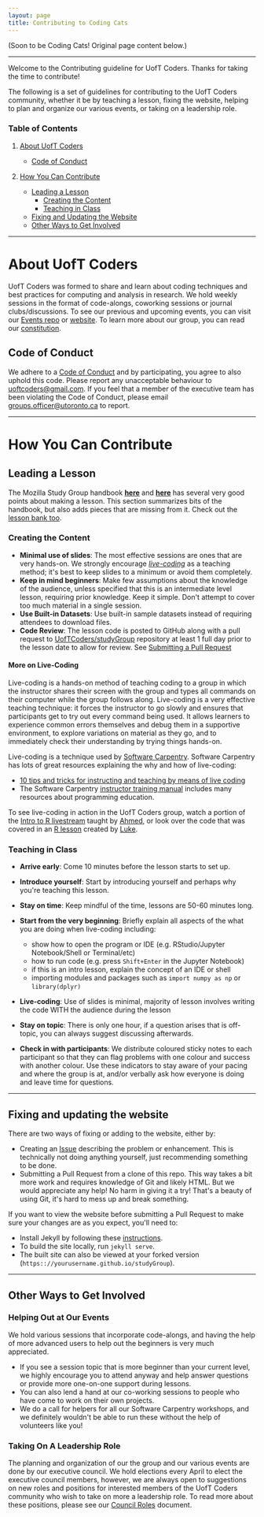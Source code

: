 ```yaml
---
layout: page
title: Contributing to Coding Cats
---
```

(Soon to be Coding Cats! Original page content below.)

-----

Welcome to the Contributing guideline for UofT Coders. Thanks for taking the time to contribute! 

The following is a set of guidelines for contributing to the UofT Coders community, whether it be by teaching a lesson, fixing the website, helping to plan and organize our various events, or taking on a leadership role.

### Table of Contents

1. [About UofT Coders](#about-uoft-coders)
    - [Code of Conduct](#code-of-conduct)

2. [How You Can Contribute](#how-you-can-contribute)
    - [Leading a Lesson](#leading-a-lesson)
        - [Creating the Content](#creating-the-content)
        - [Teaching in Class](#teaching-in-class)
    - [Fixing and Updating the Website](#fixing-and-updating-the-website)
    - [Other Ways to Get Involved](#other-ways-to-get-involved)

-----
# About UofT Coders

UofT Coders was formed to share and learn about coding techniques and
best practices for computing and analysis in research. We hold weekly sessions
in the format of code-alongs, coworking sessions or journal clubs/discussions.
To see our previous and upcoming events, you can visit our [Events repo](https://github.com/UofTCoders/Events/issues) or [website](https://uoftcoders.github.io/studyGroup/#events).
To learn more about our group, you can read our [constitution](https://github.com/UofTCoders/council/blob/master/Constitution.md).

## Code of Conduct

We adhere to a [Code of Conduct](https://github.com/UofTCoders/studyGroup/blob/gh-pages/codeOfConduct.md)
and by participating, you agree to also uphold this code. Please report any 
unacceptable behaviour to uoftcoders@gmail.com. If you feel that a member of 
the executive team has been violating the Code of Conduct, please email 
groups.officer@utoronto.ca to report.

-----
# How You Can Contribute

## Leading a Lesson

The Mozilla Study Group
handbook [**here**](https://mozillascience.github.io/studyGroupHandbook/lessons.html#reuse)
and [**here**](https://mozillascience.github.io/studyGroupHandbook/event-types.html#workalong)
has several very good points about making a lesson. This section summarizes bits
of the handbook, but also adds pieces that are missing from it. Check out the
[lesson bank too](https://github.com/mozillascience/studyGroupLessons/issues).

### Creating the Content

+ **Minimal use of slides**: The most effective sessions are ones that are very
hands-on. We strongly encourage [*live-coding*](#more-on-live-coding) as a 
teaching method; it's best to keep slides to a minimum or avoid them completely.
+ **Keep in mind beginners**: Make few assumptions about the knowledge of the audience,
unless specified that this is an intermediate level lesson, requiring prior knowledge.
Keep it simple. Don't attempt to cover too much material in a single session.
+ **Use Built-in Datasets**: Use built-in sample datasets instead of requiring
attendees to download files. 
+ **Code Review**: The lesson code is posted to GitHub along with a pull request to
[UofTCoders/studyGroup](https://github.com/UofTCoders/studyGroup) repository at
least 1 full day prior to the lesson date to allow for review.
See [Submitting a Pull Request](https://uoftcoders.github.io/studyGroup/pull-request/)

#### More on Live-Coding

Live-coding is a hands-on method of teaching coding to a group in which the instructor 
shares their screen with the group and types all commands on their computer while the 
group follows along. Live-coding is a very effective teaching technique: it forces the 
instructor to go slowly and ensures that participants get to try out every command 
being used. It allows learners to experience common errors themselves and debug them 
in a supportive environment, to explore variations on material as they go, and to 
immediately check their understanding by trying things hands-on. 

Live-coding is a technique used by [Software Carpentry](https://software-carpentry.org/about/). 
Software Carpentry has lots of great resources explaining the why and how of live-coding:
+ [10 tips and tricks for instructing and teaching by means of live coding](https://software-carpentry.org/blog/2016/04/tips-tricks-live-coding.html)
+ The Software Carpentry [instructor training manual](http://carpentries.github.io/instructor-training/) 
includes many resources about programming education.

To see live-coding in action in the UofT Coders group, watch a portion of the 
[Intro to R livestream](https://www.youtube.com/watch?v=b74V54VFL98) taught by 
[Ahmed](https://github.com/aays), or look over the code that was covered in an 
[R lesson](https://github.com/UofTCoders/studyGroup/blob/gh-pages/lessons/r/intro/Intro_R_Sept21.R) 
created by [Luke](https://github.com/lwjohnst86). 

### Teaching in Class

+ **Arrive early**: Come 10 minutes before the lesson starts to set up.
+ **Introduce yourself**: Start by introducing yourself and perhaps why you're teaching this lesson.
+ **Stay on time**: Keep mindful of the time, lessons are 50-60 minutes long.
+ **Start from the very beginning**: Briefly explain all aspects of the what you are doing when live-coding including:
    - show how to open the program or IDE (e.g. RStudio/Jupyter Notebook/Shell or Terminal/etc)
    - how to run code (e.g. press `Shift+Enter` in the Jupyter Notebook)
    - if this is an intro lesson, explain the concept of an IDE or shell
    - importing modules and packages such as  `import numpy as np` or `library(dplyr)`

+ **Live-coding**: Use of slides is minimal, majority of lesson involves writing the code WITH the audience during the lesson
+ **Stay on topic**: There is only one hour, if a question arises that is off-topic, you can always suggest discussing afterwards.
+ **Check in with participants**: We distribute coloured sticky notes to each 
participant so that they can flag problems with one colour and success with 
another colour. Use these indicators to stay aware of your pacing and where the group is at, 
and/or verbally ask how everyone is doing and leave time for questions.

-----

## Fixing and updating the website

There are two ways of fixing or adding to the website, either by:

- Creating an [Issue](https://github.com/UofTCoders/studyGroup/issues/new)
describing the problem or enhancement. This is technically not doing anything
yourself, just recommending something to be done.
- Submitting a Pull Request from a clone of this repo. This way takes a bit more work and requires knowledge of Git and likely HTML. But we
 would appreciate any help! No harm in giving it a try! That's a beauty of using Git, it's hard to mess up and break something.

If you want to view the website before submitting a Pull Request to make sure
your changes are as you expect, you'll need to:

- Install Jekyll by following these [instructions](https://help.github.com/articles/setting-up-your-github-pages-site-locally-with-jekyll/).
- To build the site locally, run `jekyll serve`.
- The built site can also be viewed at your forked version
(`https:://yourusername.github.io/studyGroup`).

----

## Other Ways to Get Involved

### Helping Out at Our Events

We hold various sessions that incorporate code-alongs, and having the help of more advanced users to help out the beginners is very much appreciated.
- If you see a session topic that is more beginner than your current level, we highly encourage you to attend anyway and help answer questions or provide more one-on-one support during lessons.
- You can also lend a hand at our co-working sessions to people who have come to work on their own projects.
- We do a call for helpers for all our Software Carpentry workshops, and we definitely wouldn't be able to run these without the help of volunteers like you!

### Taking On A Leadership Role

The planning and organization of our the group and our various events are done by our executive council. We hold elections every April to elect the executive council members, however, we are always open to suggestions on new roles and positions for interested members of the UofT Coders community who wish to take on more a leadership role. To read more about these positions, please see our [Council Roles](https://github.com/UofTCoders/council/blob/master/Council_Roles.md) document.
